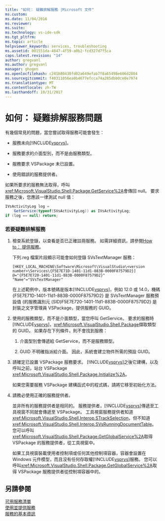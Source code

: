 ```yaml
---
title: "如何： 疑難排解服務 |Microsoft 文件"
ms.custom: 
ms.date: 11/04/2016
ms.reviewer: 
ms.suite: 
ms.technology: vs-ide-sdk
ms.tgt_pltfrm: 
ms.topic: article
helpviewer_keywords: services, troubleshooting
ms.assetid: 001551da-4847-4f59-a0b2-fcd327d7f5ca
caps.latest.revision: "14"
author: gregvanl
ms.author: gregvanl
manager: ghogen
ms.openlocfilehash: c241b80430fd02a649efab7f8a65498e606d2804
ms.sourcegitcommit: f40311056ea0b4677efcca74a285dbb0ce0e7974
ms.translationtype: MT
ms.contentlocale: zh-TW
ms.lasthandoff: 10/31/2017
---
```

# <a name="how-to-troubleshoot-services"></a>如何： 疑難排解服務問題
有幾個常見的問題，當您嘗試取得服務可能會發生：  
  
-   服務未向[!INCLUDE[vsprvs](../code-quality/includes/vsprvs_md.md)]。  
  
-   服務要求的介面型別，而不是由服務類型。  
  
-   服務要求 VSPackage 未已設置。  
  
-   使用錯誤的服務提供者。  
  
 如果所要求的服務無法取得，呼叫<xref:Microsoft.VisualStudio.Shell.Package.GetService%2A>會傳回 null。 要求服務之後，您應該一律測試 null 值：  
  
```csharp  
IVsActivityLog log =   
    GetService(typeof(SVsActivityLog)) as IVsActivityLog;  
if (log == null) return;  
```  
  
### <a name="to-troubleshoot-a-service"></a>若要疑難排解服務  
  
1.  檢查系統登錄，以查看是否已正確註冊服務。 如需詳細資訊，請參閱[How to： 提供服務](../extensibility/how-to-provide-a-service.md)。  
  
     下列.reg 檔案片段顯示可能會如何登錄 SVsTextManager 服務：  
  
    ```  
    [HKEY_LOCAL_MACHINE\Software\Microsoft\VisualStudio\<version number>\Services\{F5E7E71D-1401-11d1-883B-0000F87579D2}]  
    @="{F5E7E720-1401-11d1-883B-0000F87579D2}"  
    "Name"="SVsTextManager"  
    ```  
  
     在上述範例中，版本號碼是版本[!INCLUDE[vsprvs](../code-quality/includes/vsprvs_md.md)]，例如 12.0 或 14.0，機碼 {F5E7E71D-1401-11d1-883B-0000F87579D2} 是 SVsTextManager 服務預設值 {的服務識別元 (SID)F5E7E720-1401-11d1-883B-0000F87579D2} 是封裝之文字管理員 VSPackage，提供服務的 GUID。  
  
2.  使用的服務類型，而不是介面類型，當您呼叫 GetService。 要求的服務時[!INCLUDE[vsprvs](../code-quality/includes/vsprvs_md.md)]，<xref:Microsoft.VisualStudio.Shell.Package>擷取類型的 GUID。 如果存在下列條件，則不會找到服務：  
  
    1.  介面型別會傳遞給 GetService，而不是服務類型。  
  
    2.  GUID 不明確指派給介面。 因此，系統會建立物件所需的預設 GUID。  
  
3.  請確定已設置 VSPackage 服務要求。 [!INCLUDE[vsprvs](../code-quality/includes/vsprvs_md.md)]之後它建構，以及呼叫之前，站台 VSPackage <xref:Microsoft.VisualStudio.Shell.Package.Initialize%2A>。  
  
     如果您需要服務 VSPackage 建構函式中的程式碼，請將它移至初始化方法。  
  
4.  請務必使用正確的服務提供者。  
  
     並非所有的服務提供者是相同的。 服務提供者，[!INCLUDE[vsprvs](../code-quality/includes/vsprvs_md.md)]傳遞至工具視窗不同就會傳遞至 VSPackage。 工具視窗服務提供者知道<xref:Microsoft.VisualStudio.Shell.Interop.STrackSelection>，但不知道<xref:Microsoft.VisualStudio.Shell.Interop.SVsRunningDocumentTable>。 您可以呼叫<xref:Microsoft.VisualStudio.Shell.Package.GetGlobalService%2A>取得 VSPackage 的服務提供者，從工具視窗中。  
  
     如果工具視窗裝載使用者控制項或任何其他控制項容器，容器會設置在 Windows 元件模型，而且沒有任何存取權[!INCLUDE[vsprvs](../code-quality/includes/vsprvs_md.md)]服務。 您可以呼叫<xref:Microsoft.VisualStudio.Shell.Package.GetGlobalService%2A>取得 VSPackage 服務提供者從控制項容器中的。  
  
## <a name="see-also"></a>另請參閱  
 [可用服務清單](../extensibility/internals/list-of-available-services.md)   
 [使用並提供服務](../extensibility/using-and-providing-services.md)   
 [服務的基本資訊](../extensibility/internals/service-essentials.md)